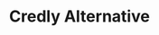 ---
title: "Credly Alternative"

description: "A different solution for issuing and managing digital credentials, such as badges or certifications, with features and functionality distinct from Credly's offerings."

layout: V4LayoutAlternatives

sitemap.priority: 0.9


# hero section
heroTitle: The Best Credly Alternative Everyone's Talking About in 2024
herosubTitle: Credly's alternative digital credentialing platform that allows organizations to create, issue, manage, and share digital badges and certificates.
heroImage: /assets4/images/certifyme_vs_credly.png

#G2 section
ActionButtonAbovetext: Not sure about how to begin? Let us guide you in the right direction!
ActionButtonbelowtext1: Free 50 Credentials
ActionButtonbelowtext2: Exclusive Support


# altervation about section
alternativeTitle: Credly
alternativeText1: Credly is a certificate management platform that enables users to easily access the credentials anytime, from anywhere. From educational institutions to training institutes, Credly works with a versatile customer group. It has made possible quick and easy credentialing that is also socially shareable. 
alternativeText2: The platform is easy for LMS integration which makes the certification process seamless. Customers/users have plenty of LMS options to choose from. Thus, certificate tracking and management become fuss-free.
alternativeText3: However, the lack of cost transparency of Credly is one of the most talked about downsides that we will discuss below. 
alternativeImage: assets4/images/Logo/credly_logo.png

# compare section
compareTitle: CertifyMe Vs. Credly
comparePTag: Let me tell you why CertifyMe is considered one of the best credentialing platforms in the market and your choice to switch to CertifyMe is a commendable decision.
freeTrial: "Yes"
easeOfUse: "9.5"
EaseOfSetup: "9.5"
EaseOfAdmin: "9.4"
QualityOfSupport: "9.4"
WalletOption: "No"
G2Rating: "4.8 / 5"

# testimonial section
TestimonialTitle: Our Happy Customers 

# banner section
bannerPTag: "Jade Ables, Creative Director of Omni HR Consulting zoomed up on her organization's growth by partnering with CertifyMe. She has scaled up her business by automating her certificate issuing process. It not only keeps her ahead of the competition but also exudes an image of trustworthiness and authority."
bannerTitle: Need Help with Certification?
bannerTitle2: Experts are available to guide you through.




---